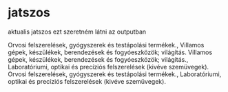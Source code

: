 # jatszos
aktualis jatszos
ezt szeretném látni az outputban

Orvosi felszerelések, gyógyszerek és testápolási termékek., Villamos gépek, készülékek, berendezések és fogyóeszközök; világítás.
Villamos gépek, készülékek, berendezések és fogyóeszközök; világítás., Laboratóriumi, optikai és precíziós felszerelések (kivéve szemüvegek).
Orvosi felszerelések, gyógyszerek és testápolási termékek., Laboratóriumi, optikai és precíziós felszerelések (kivéve szemüvegek).


